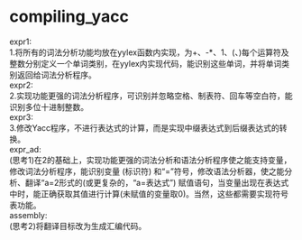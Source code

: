 # compiling_yacc
expr1:  
1.将所有的词法分析功能均放在yylex函数内实现，为+、-*、1、(、)每个运算符及整数分别定义一个单词类别，在yylex内实现代码，能识别这些单词，并将单词类别返回给词法分析程序。    
expr2:  
2.实现功能更强的词法分析程序，可识别并忽略空格、制表符、回车等空白符，能识别多位十进制整数。  
expr3:  
3.修改Yacc程序，不进行表达式的计算，而是实现中缀表达式到后缀表达式的转换。  
expr_ad:  
(思考1)在2的基础上，实现功能更强的词法分析和语法分析程序使之能支持变量，修改词法分析程序，能识别变量 (标识符) 和“=”符号，修改语法分析器，使之能分析、翻译“a=2形式的(或更复杂的，“a=表达式”) 赋值语句，当变量出现在表达式中时，能正确获取其值进行计算(未赋值的变量取0)。当然，这些都需要实现符号表功能。  
assembly:  
(思考2)将翻译目标改为生成汇编代码。 

